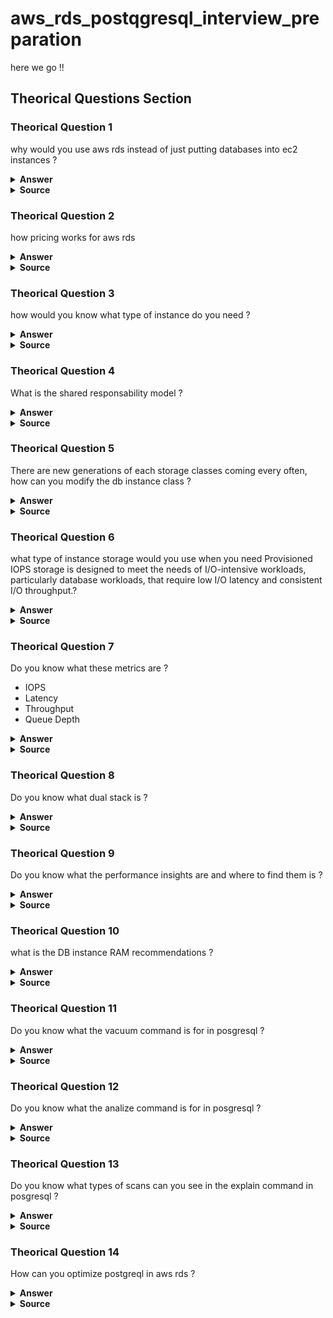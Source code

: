 # aws_rds_postqgresql_interview_preparation

here we go !!

## Theorical Questions Section

### Theorical Question 1

why would you use aws rds instead of just putting databases into ec2 instances ?

<details><summary><b>Answer</b></summary>
https://docs.aws.amazon.com/AmazonRDS/latest/UserGuide/Welcome.html#Welcome.Concepts.RDS
</details>

<details><summary><b>Source</b></summary>
https://docs.aws.amazon.com/AmazonRDS/latest/UserGuide/Welcome.html#Welcome.Concepts.RDS
</details>


### Theorical Question 2

how pricing works for aws rds

<details><summary><b>Answer</b></summary>

This is a database in a ec2 instance managed by aws, the reserved instances also apply here

</details>

<details><summary><b>Source</b></summary>
https://aws.amazon.com/rds/pricing/
</details>

### Theorical Question 3

how would you know what type of instance do you need ?

<details><summary><b>Answer</b></summary>

By cheking the cloudwatch monitoring section in the UI

![Image](img/monitorringRDS.png "monitorring RDS")

</details>

<details><summary><b>Source</b></summary>
https://www.youtube.com/watch?v=vXZLUL309ek
</details>

### Theorical Question 4

What is the shared responsability model ?

<details><summary><b>Answer</b></summary>

Amazon RDS is responsible for hosting the software components and infrastructure of DB instances and DB cluster. You are responsible for query tuning, which is the process of adjusting SQL queries to improve performance. Query performance is highly dependent on database design, data size, data distribution, application workload, and query patterns, which can vary greatly. Monitoring and tuning are highly individualized processes that you own for your RDS databases

</details>

<details><summary><b>Source</b></summary>
https://docs.aws.amazon.com/AmazonRDS/latest/UserGuide/Welcome.html#Welcome.Concepts.RDS
</details>

### Theorical Question 5

There are new generations of each storage classes coming every often, how can you modify the db instance class ?

<details><summary><b>Answer</b></summary>

Some modifications result in downtime because Amazon RDS must reboot your DB instance for the change to take effect.

https://docs.aws.amazon.com/AmazonRDS/latest/UserGuide/Overview.DBInstance.Modifying.html

</details>

<details><summary><b>Source</b></summary>
https://docs.aws.amazon.com/AmazonRDS/latest/UserGuide/Welcome.html#Welcome.Concepts.RDS
</details>

### Theorical Question 6

what type of instance storage would you use when you need Provisioned IOPS storage is designed to meet the needs of I/O-intensive workloads, particularly database workloads, that require low I/O latency and consistent I/O throughput.?

<details><summary><b>Answer</b></summary>

Provisioned IOPS SSD – Provisioned IOPS storage is designed to meet the needs of I/O-intensive workloads, particularly database workloads, that require low I/O latency and consistent I/O throughput. Provisioned IOPS storage is best suited for production environments.

</details>

<details><summary><b>Source</b></summary>
https://docs.aws.amazon.com/AmazonRDS/latest/UserGuide/CHAP_Storage.html
</details>

### Theorical Question 7

Do you know what these metrics are ?

- IOPS
- Latency
- Throughput
- Queue Depth

<details><summary><b>Answer</b></summary>

IOPS – The number of I/O operations completed each second. This metric is reported as the average IOPS for a given time interval. Amazon RDS reports read and write IOPS separately on 1-minute intervals. Total IOPS is the sum of the read and write IOPS. Typical values for IOPS range from zero to tens of thousands per second.

Latency – The elapsed time between the submission of an I/O request and its completion. This metric is reported as the average latency for a given time interval. Amazon RDS reports read and write latency separately at 1-minute intervals. Typical values for latency are in milliseconds (ms).

Throughput – The number of bytes each second that are transferred to or from disk. This metric is reported as the average throughput for a given time interval. Amazon RDS reports read and write throughput separately on 1-minute intervals using units of megabytes per second (MB/s). Typical values for throughput range from zero to the I/O channel's maximum bandwidth.

Queue Depth – The number of I/O requests in the queue waiting to be serviced. These are I/O requests that have been submitted by the application but have not been sent to the device because the device is busy servicing other I/O requests. Time spent waiting in the queue is a component of latency and service time (not available as a metric). This metric is reported as the average queue depth for a given time interval. Amazon RDS reports queue depth in 1-minute intervals. Typical values for queue depth range from zero to several hundred

</details>

<details><summary><b>Source</b></summary>
https://docs.aws.amazon.com/AmazonRDS/latest/UserGuide/CHAP_Storage.html
</details>

### Theorical Question 8

Do you know what dual stack is ?


<details><summary><b>Answer</b></summary>

By using dual-stack mode in RDS, resources can communicate with a DB instance over Internet Protocol version 4 (IPv4), Internet Protocol version 6 (IPv6), or both

</details>

<details><summary><b>Source</b></summary>
https://docs.aws.amazon.com/AmazonRDS/latest/UserGuide/Concepts.RDS_Fea_Regions_DB-eng.Feature.DualStackMode.html#Concepts.RDS_Fea_Regions_DB-eng.Feature.DualStackMode.pg
</details>

### Theorical Question 9

Do you know what the performance insights are and where to find them is ?


<details><summary><b>Answer</b></summary>

Performance Insights in Amazon RDS expands on existing Amazon RDS monitoring features to illustrate and help you analyze your database performance. With the Performance Insights dashboard, you can visualize the database load on your Amazon RDS DB instance. You can also filter the load by waits, SQL statements, hosts, or users

In the picture below click where it say session

![Image](img/performanceInsights.png "performance Insights")

</details>

<details><summary><b>Source</b></summary>
https://docs.aws.amazon.com/AmazonRDS/latest/UserGuide/Concepts.RDS_Fea_Regions_DB-eng.Feature.DualStackMode.html#Concepts.RDS_Fea_Regions_DB-eng.Feature.DualStackMode.pg
</details>

### Theorical Question 10

what is the DB instance RAM recommendations ?


<details><summary><b>Answer</b></summary>

An Amazon RDS performance best practice is to allocate enough RAM so that your working set resides almost completely in memory. The working set is the data and indexes that are frequently in use on your instance. The more you use the DB instance, the more the working set will grow.

To tell if your working set is almost all in memory, check the ReadIOPS metric (using Amazon CloudWatch) while the DB instance is under load. The value of ReadIOPS should be small and stable. In some cases, scaling up the DB instance class to a class with more RAM results in a dramatic drop in ReadIOPS. In these cases, your working set was not almost completely in memory. Continue to scale up until ReadIOPS no longer drops dramatically after a scaling operation, or ReadIOPS is reduced to a very small amount.

</details>

<details><summary><b>Source</b></summary>
https://docs.aws.amazon.com/AmazonRDS/latest/UserGuide/CHAP_BestPractices.html
</details>

### Theorical Question 11

Do you know what the vacuum command is for in posgresql ?


<details><summary><b>Answer</b></summary>

VACUUM reclaims storage occupied by dead tuples. In normal PostgreSQL operation, tuples that are deleted or obsoleted by an update are not physically removed from their table; they remain present until a VACUUM is done. Therefore it's necessary to do VACUUM periodically, especially on frequently-updated tables.

</details>

<details><summary><b>Source</b></summary>
https://www.postgresql.org/docs/current/sql-vacuum.html
</details>


### Theorical Question 12

Do you know what the analize command is for in posgresql ?


<details><summary><b>Answer</b></summary>

ANALYZE collects statistics about the contents of tables in the database, and stores the results in the pg_statistic system catalog. Subsequently, the query planner uses these statistics to help determine the most efficient execution plans for queries.

</details>

<details><summary><b>Source</b></summary>
https://www.postgresql.org/docs/current/sql-analyze.html
</details>


### Theorical Question 13

Do you know what types of scans can you see in the explain command in posgresql ?


<details><summary><b>Answer</b></summary>

 sequential scans, index scans, and bitmap index scans. There are also non-table row sources, such as VALUES clauses and set-returning functions in FROM, which have their own scan node types. If the query requires joining, aggregation, sorting, or other operations on the raw rows, then there will be additional nodes above the scan nodes to perform these operations.

</details>

<details><summary><b>Source</b></summary>
https://www.postgresql.org/docs/current/sql-analyze.html
</details>

### Theorical Question 14

How can you optimize postgreql in aws rds ?


<details><summary><b>Answer</b></summary>

https://docs.aws.amazon.com/AmazonRDS/latest/UserGuide/CHAP_BestPractices.html#CHAP_BestPractices.PostgreSQL

</details>

<details><summary><b>Source</b></summary>
https://docs.aws.amazon.com/AmazonRDS/latest/UserGuide/CHAP_BestPractices.html#CHAP_BestPractices.PostgreSQL
</details>